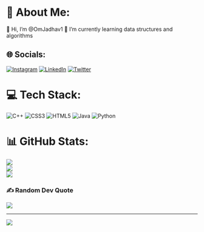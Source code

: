 # 💫 About Me:
👋 Hi, I’m @OmJadhav1
🌱 I’m currently learning data structures and algorithms


## 🌐 Socials:
[![Instagram](https://img.shields.io/badge/Instagram-%23E4405F.svg?logo=Instagram&logoColor=white)](https://instagram.com/omjadhav0462) [![LinkedIn](https://img.shields.io/badge/LinkedIn-%230077B5.svg?logo=linkedin&logoColor=white)](https://linkedin.com/in/om-jadhav-23b4a822b) [![Twitter](https://img.shields.io/badge/Twitter-%231DA1F2.svg?logo=Twitter&logoColor=white)](https://twitter.com/omjadhav_5423) 

# 💻 Tech Stack:
![C++](https://img.shields.io/badge/c++-%2300599C.svg?style=flat&logo=c%2B%2B&logoColor=white) ![CSS3](https://img.shields.io/badge/css3-%231572B6.svg?style=flat&logo=css3&logoColor=white) ![HTML5](https://img.shields.io/badge/html5-%23E34F26.svg?style=flat&logo=html5&logoColor=white) ![Java](https://img.shields.io/badge/java-%23ED8B00.svg?style=flat&logo=java&logoColor=white) ![Python](https://img.shields.io/badge/python-3670A0?style=flat&logo=python&logoColor=ffdd54)
# 📊 GitHub Stats:
![](https://github-readme-stats.vercel.app/api?username=OmJadhav1&theme=dark&hide_border=false&include_all_commits=false&count_private=false)<br/>
![](https://github-readme-streak-stats.herokuapp.com/?user=OmJadhav1&theme=dark&hide_border=false)<br/>
![](https://github-readme-stats.vercel.app/api/top-langs/?username=OmJadhav1&theme=dark&hide_border=false&include_all_commits=false&count_private=false&layout=compact)

### ✍️ Random Dev Quote
![](https://quotes-github-readme.vercel.app/api?type=horizontal&theme=radical)

---
[![](https://visitcount.itsvg.in/api?id=OmJadhav1&icon=0&color=0)](https://visitcount.itsvg.in)

<!---
OmJadhav1/OmJadhav1 is a ✨ special ✨ repository because its `README.md` (this file) appears on your GitHub profile.
You can click the Preview link to take a look at your changes.
--->
